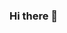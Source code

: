 ### Hi there 👋

<!--
**mulbom/mulbom** is a ✨ _special_ ✨ repository because its `README.md` (this file) appears on your GitHub profile.
![mulbom's GitHub stats](https://github-readme-stats.vercel.app/api?username=K-Junyyy&show_icons=true&theme=dark) 
[![Solved.ac Profile](http://mazassumnida.wtf/api/generate_badge?boj=qudwls0315)](https://solved.ac/qudwls0315)
